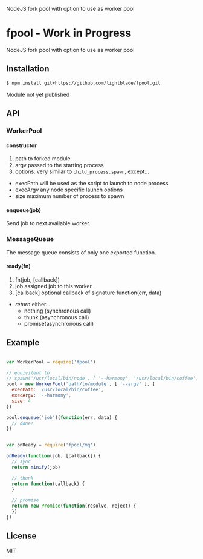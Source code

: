 
NodeJS fork pool with option to use as worker pool

# fpool - Work in Progress

NodeJS fork pool with option to use as worker pool

## Installation

```bash
$ npm install git+https://github.com/lightblade/fpool.git
```

Module not yet published

## API

### WorkerPool

#### constructor

1. path to forked module
2. argv passed to the starting process
3. options: very similar to `child_process.spawn`, except...
  * execPath will be used as the script to launch to node process
  * execArgv any node specific launch options
  * size maximum number of process to spawn

#### enqueue(job)

Send job to next available worker.

### MessageQueue

The message queue consists of only one exported function.

#### ready(fn)

1. fn(job, [callback])
  1. job assigned job to this worker
  2. [callback] optional callback of signature function(err, data)

  * *return* either...
    * nothing (synchronous call)
    * thunk (asynchronous call)
    * promise(asynchronous call)

## Example

```javascript

var WorkerPool = require('fpool')

// equivilent to
// spawn('/usr/local/bin/node', [ '--harmony', '/usr/local/bin/coffee', '--argv', 'path/to/module' ])
pool = new WorkerPool('path/to/module', [ '--argv' ], {
  execPath: '/usr/local/bin/coffee',
  execArgv: '--harmony',
  size: 4
})

pool.enqueue('job')(function(err, data) {
  // done!
})

```

```javascript

var onReady = require('fpool/mq')

onReady(function(job, [callback]) {
  // sync
  return minify(job)

  // thunk
  return function(callback) {
  }

  // promise
  return new Promise(function(resolve, reject) {
  })
})

```

## License

MIT
